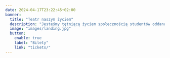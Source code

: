 ```yaml
---
date: 2024-04-17T23:22:45+02:00
banner:
  title: "Teatr naszym życiem"
  description: "Jesteśmy tętniącą życiem społecznością studentów oddaną teatrowi, znajdującą się w Warszawie, Polsce. Nasi członkowie łączą siły w grze aktorskiej, reżyserowaniu, tworzeniu scenografii oraz pisaniu sztuk teatralnych, podzielając głęboką pasję do sztuki i wspólnego kreowania historii."
  image: "images/landing.jpg"
  button:
    enable: true
    label: "Bilety"
    link: "tickets/"
---
```

